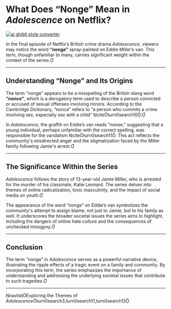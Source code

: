 # What Does “Nonge” Mean in *Adolescence* on Netflix?

[![ai ghibli style converter](https://i.imgur.com/dwt8Y5G.gif)](https://witbeam.net/slzx)

In the final episode of Netflix’s British crime drama *Adolescence*, viewers may notice the word **“nonge”** spray-painted on Eddie Miller’s van. This term, though unfamiliar to many, carries significant weight within the context of the series.

---

## Understanding “Nonge” and Its Origins

The term “nonge” appears to be a misspelling of the British slang word **“nonce”**, which is a derogatory term used to describe a person convicted or accused of sexual offenses involving minors. According to the Cambridge Dictionary, “nonce” refers to “a person who commits a crime involving sex, especially sex with a child” citeturn0search10.

In *Adolescence*, the graffiti on Eddie’s van reads “nonse,” suggesting that a young individual, perhaps unfamiliar with the correct spelling, was responsible for the vandalism citeturn0search11. This act reflects the community's misdirected anger and the stigmatization faced by the Miller family following Jamie's arrest.

---

## The Significance Within the Series

*Adolescence* follows the story of 13-year-old Jamie Miller, who is arrested for the murder of his classmate, Katie Leonard. The series delves into themes of online radicalization, toxic masculinity, and the impact of social media on youth.

The appearance of the word “nonge” on Eddie’s van symbolizes the community's attempt to assign blame, not just to Jamie, but to his family as well. It underscores the broader societal issues the series aims to highlight, including the dangers of online hate culture and the consequences of unchecked misogyny.

---

## Conclusion

The term “nonge” in *Adolescence* serves as a powerful narrative device, illustrating the ripple effects of a tragic event on a family and community. By incorporating this term, the series emphasizes the importance of understanding and addressing the underlying societal issues that contribute to such tragedies.

---

navlistExploring the Themes of *Adolescence*turn0search3,turn0search11,turn0search12 